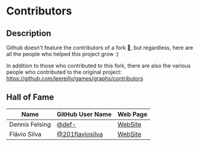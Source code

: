 # Contributors

## Description
Github doesn't feature the contributors of a fork 🥲, but regardless, here are all the people who helped this project grow :)

In addition to those who contributed to this fork, there are also the various people who contributed to the original project: https://github.com/leereilly/games/graphs/contributors

## Hall of Fame

| Name | GitHub User Name | Web Page |
| ---- | ---------------- | -------- |
| Dennis Felsing | [@def-](https://github.com/def-) | [WebSite](http://felsin9.de/nnis/) |
| Flávio Silva | [@201flaviosilva](https://github.com/201flaviosilva) | [WebSite](https://201flaviosilva.github.io/) |
